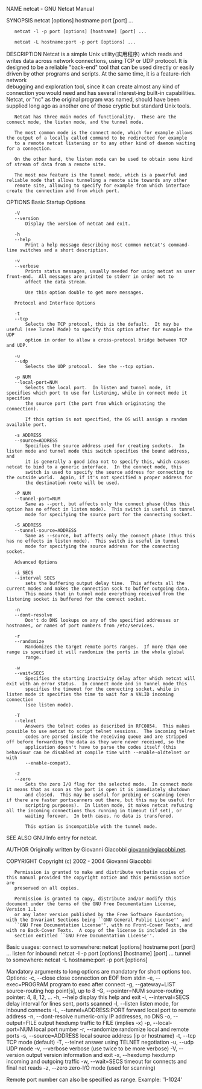 NAME
       netcat - GNU Netcat Manual

SYNOPSIS
       netcat [options] hostname port [port] ...

       netcat -l -p port [options] [hostname] [port] ...

       netcat -L hostname:port -p port [options] ...

DESCRIPTION
       Netcat is a simple Unix utility(实用程序) which reads and writes data across network connections, using TCP or UDP protocol.  It is designed to be
       a reliable "back-end" tool that can be used directly or easily driven by other programs and scripts.  At the same time, it is a feature-rich network  
       debugging and exploration tool, since it can create almost any kind of connection you would need and has several interest‐ing
       built-in capabilities.  Netcat, or "nc" as the original program was named, should have been supplied long ago as another one of
       those cryptic but standard Unix tools.

       Netcat has three main modes of functionality.  These are the connect mode, the listen mode, and the tunnel mode.

       The most common mode is the connect mode, which for example allows the output of a locally called command to be redirected for example
       to a remote netcat listening or to any other kind of daemon waiting for a connection.

       On the other hand, the listen mode can be used to obtain some kind of stream of data from a remote site.

       The most new feature is the tunnel mode, which is a powerful and reliable mode that allows tunneling a remote site towards any other
       remote site, allowing to specify for example from which interface create the connection and from which port.

OPTIONS
       Basic Startup Options

       -V
       --version
           Display the version of netcat and exit.

       -h
       --help
           Print a help message describing most common netcat's command-line switches and a short description.

       -v
       --verbose
           Prints status messages, usually needed for using netcat as user front-end.  All messages are printed to stderr in order not to
           affect the data stream.

           Use this option double to get more messages.

       Protocol and Interface Options

       -t
       --tcp
           Selects the TCP protocol, this is the default.  It may be useful (see Tunnel Mode) to specify this option after for example the UDP
           option in order to allow a cross-protocol bridge between TCP and UDP.

       -u
       --udp
           Selects the UDP protocol.  See the --tcp option.

       -p NUM
       --local-port=NUM
           Selects the local port.  In listen and tunnel mode, it specifies which port to use for listening, while in connect mode it specifies
           the source port (the port from which originating the connection).

           If this option is not specified, the OS will assign a random available port.

       -s ADDRESS
       --source=ADDRESS
           Specifies the source address used for creating sockets.  In listen mode and tunnel mode this switch specifies the bound address, and
           it is generally a good idea not to specify this, which causes netcat to bind to a generic interface.  In the connect mode, this
           switch is used to specify the source address for connecting to the outside world.  Again, if it's not specified a proper address for
           the destination route will be used.

       -P NUM
       --tunnel-port=NUM
           Same as --port, but affects only the connect phase (thus this option has no effect in listen mode).  This switch is useful in tunnel
           mode for specifying the source port for the connecting socket.

       -S ADDRESS
       --tunnel-source=ADDRESS
           Same as --source, but affects only the connect phase (thus this has no effects in listen mode).  This switch is useful in tunnel
           mode for specifying the source address for the connecting socket.

       Advanced Options

       -i SECS
       --interval SECS
           sets the buffering output delay time.  This affects all the current modes and makes the connection sock to buffer outgoing data.
           This means that in tunnel mode everything received from the listening socket is buffered for the connect socket.

       -n
       --dont-resolve
           Don't do DNS lookups on any of the specified addresses or hostnames, or names of port numbers from /etc/services.

       -r
       --randomize
           Randomizes the target remote ports ranges.  If more than one range is specified it will randomize the ports in the whole global
           range.

       -w
       --wait=SECS
           Specifies the starting inactivity delay after which netcat will exit with an error status.  In connect mode and in tunnel mode this
           specifies the timeout for the connecting socket, while in listen mode it specifies the time to wait for a VALID incoming connection
           (see listen mode).

       -T
       --telnet
           Answers the telnet codes as described in RFC0854.  This makes possible to use netcat to script telnet sessions.  The incoming telnet
           codes are parsed inside the receiving queue and are stripped off before forwarding the data as they were never received, so the
           application doesn't have to parse the codes itself (this behaviour can be disabled at compile time with --enable-oldtelnet or with
           --enable-compat).

       -z
       --zero
           Sets the zero I/O flag for the selected mode.  In connect mode it means that as soon as the port is open it is immediately shutdown
           and closed.  This may be useful for probing or scanning (even if there are faster portscanners out there, but this may be useful for
           scripting purposes).  In listen mode, it makes netcat refusing all the incoming connections thus running in timeout (if set), or
           waiting forever.  In both cases, no data is transfered.

           This option is incompatible with the tunnel mode.

SEE ALSO
       GNU Info entry for netcat.

AUTHOR
       Originally written by Giovanni Giacobbi <giovanni@giacobbi.net>.

COPYRIGHT
       Copyright (c) 2002 - 2004  Giovanni Giacobbi

       Permission is granted to make and distribute verbatim copies of this manual provided the copyright notice and this permission notice are
       preserved on all copies.

       Permission is granted to copy, distribute and/or modify this document under the terms of the GNU Free Documentation License, Version 1.1
       or any later version published by the Free Software Foundation; with the Invariant Sections being ``GNU General Public License'' and
       ``GNU Free Documentation License'', with no Front-Cover Texts, and with no Back-Cover Texts.  A copy of the license is included in the
       section entitled ``GNU Free Documentation License''.

Basic usages:
connect to somewhere:  netcat [options] hostname port [port] ...
listen for inbound:    netcat -l -p port [options] [hostname] [port] ...
tunnel to somewhere:   netcat -L hostname:port -p port [options]

Mandatory arguments to long options are mandatory for short options too.
Options:
  -c, --close                close connection on EOF from stdin
  -e, --exec=PROGRAM         program to exec after connect
  -g, --gateway=LIST         source-routing hop point[s], up to 8
  -G, --pointer=NUM          source-routing pointer: 4, 8, 12, ...
  -h, --help                 display this help and exit
  -i, --interval=SECS        delay interval for lines sent, ports scanned
  -l, --listen               listen mode, for inbound connects
  -L, --tunnel=ADDRESS:PORT  forward local port to remote address
  -n, --dont-resolve         numeric-only IP addresses, no DNS
  -o, --output=FILE          output hexdump traffic to FILE (implies -x)
  -p, --local-port=NUM       local port number
  -r, --randomize            randomize local and remote ports
  -s, --source=ADDRESS       local source address (ip or hostname)
  -t, --tcp                  TCP mode (default)
  -T, --telnet               answer using TELNET negotiation
  -u, --udp                  UDP mode
  -v, --verbose              verbose (use twice to be more verbose)
  -V, --version              output version information and exit
  -x, --hexdump              hexdump incoming and outgoing traffic
  -w, --wait=SECS            timeout for connects and final net reads
  -z, --zero                 zero-I/O mode (used for scanning)

Remote port number can also be specified as range.  Example: '1-1024'

